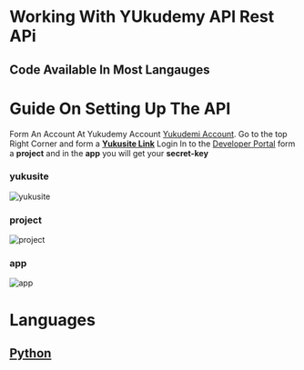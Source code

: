 # Working With YUkudemy API Rest APi
## Code Available In Most Langauges 
# Guide On Setting Up The API
Form An Account At Yukudemy Account [Yukudemi Account](https://www.yukudemy.com/).
Go to  the top Right Corner and form a [**Yukusite Link**](https://www.yukudemy.com/)
Login In to the [Developer Portal](devs.yukudemy.com/dev_console)
form a **project** and in the **app** you will get your **secret-key**
### yukusite
![yukusite](https://user-images.githubusercontent.com/61495902/122671441-69bb5780-d17b-11eb-8c61-15c9b66fbafa.PNG)

### project
![project](https://user-images.githubusercontent.com/61495902/122671435-63c57680-d17b-11eb-847a-6325a5b55d3b.PNG)
### app
![app](https://user-images.githubusercontent.com/61495902/122671420-514b3d00-d17b-11eb-9cb6-144fb5cdf531.PNG)

# Languages 
## [Python](https://github.com/Olisehgenesis/YukudemyApi/blob/main/api.py)





